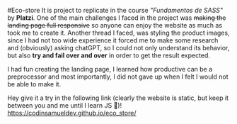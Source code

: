 #Eco-store
It is project to replicate in the course *"Fundamentos de SASS"* by **Platzi**. One of the main challenges I faced in the project was ~~making the landing page full responsive~~ so anyone can enjoy the website as much as took me to create it. Another thread I faced, was styling the product images, since I had not too wide experience it forced me to make some research and (obviously) asking chatGPT, so I could not only understand its behavior, but also **try and fail over and over** in order to get the result expected. 

I had fun creating the landing page, I learned how productive can be a preprocessor and most importantly, I did not gave up when I felt I would not be able to make it.

Hey give it a try in the following link (clearly the website is static, but keep it between you and me until I learn JS 🤫)!
https://codinsamueldev.github.io/eco_store/
